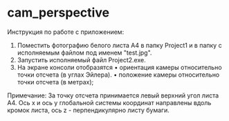 # cam_perspective
Инструкция по работе с приложением:

1. Поместить фотографию белого листа А4 в папку Project1 и в папку с исполняемым файлом под именем "test.jpg".
2. Запустить исполняемый файл Project2.exe.
3. На экране консоли отобразятся
  • ориентация камеры относительно точки отсчета (в углах Эйлера).
  • положение камеры относительно точки отсчета (в метрах);

Примечание: За точку отсчета принимается левый верхний угол листа A4. Ось x  и ось y глобальной системы координат направлены вдоль кромок листа, ось z - перпендикулярно листу бумаги.
    
